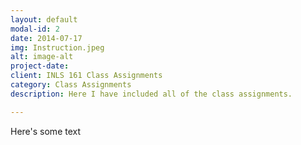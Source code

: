 ```yaml
---
layout: default
modal-id: 2
date: 2014-07-17
img: Instruction.jpeg
alt: image-alt
project-date: 
client: INLS 161 Class Assignments
category: Class Assignments
description: Here I have included all of the class assignments.

---
```


Here's some text
